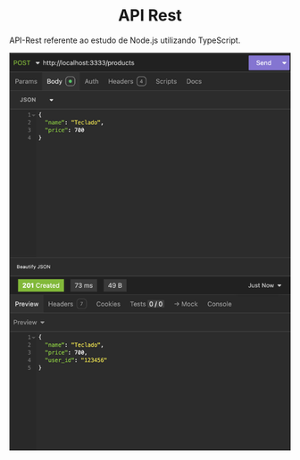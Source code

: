 <h1 align="center"> API Rest </h1>

API-Rest referente ao estudo de Node.js utilizando TypeScript.

<p align="center">
  <img alt="License" src="https://github.com/brunooliveira7/API-Rest/blob/main/assets/API-Rest.png">
</p>
